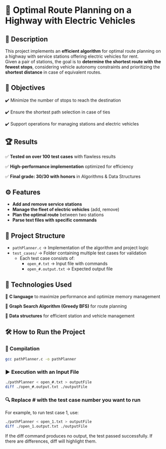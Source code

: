 # 🚀 Optimal Route Planning on a Highway with Electric Vehicles

## 📌 Description

This project implements an **efficient algorithm** for optimal route planning on a highway with service stations offering electric vehicles for rent.  
Given a pair of stations, the goal is to **determine the shortest route with the fewest stops**, considering vehicle autonomy constraints and prioritizing the **shortest distance** in case of equivalent routes.

## 🎯 Objectives

✔️ Minimize the number of stops to reach the destination  

✔️ Ensure the shortest path selection in case of ties  

✔️ Support operations for managing stations and electric vehicles  

## 🏆 Results

✅ **Tested on over 100 test cases** with flawless results  

✅ **High-performance implementation** optimized for efficiency  

✅ **Final grade: 30/30 with honors** in Algorithms & Data Structures  

## ⚙️ Features

- **Add and remove service stations**  
- **Manage the fleet of electric vehicles** (add, remove)  
- **Plan the optimal route** between two stations  
- **Parse text files with specific commands**  

## 📂 Project Structure

- `pathPlanner.c` → Implementation of the algorithm and project logic  
- `test_cases/` → Folder containing multiple test cases for validation  
  - Each test case consists of:  
    - `open_#.txt` → Input file with commands  
    - `open_#.output.txt` → Expected output file  

## 🚀 Technologies Used

🔹 **C language** to maximize performance and optimize memory management  

🔹 **Graph Search Algorithm (Greedy BFS)** for route planning  

🔹 **Data structures** for efficient station and vehicle management  

## 🛠️ How to Run the Project

### 🔧 Compilation  
```bash
gcc pathPlanner.c -o pathPlanner
```

### ▶️ Execution with an Input File
```bash
./pathPlanner < open_#.txt > outputFile
diff ./open_#.output.txt ./outputFile
```

### 🔍 Replace # with the test case number you want to run
For example, to run test case 1, use:
```bash
./pathPlanner < open_1.txt > outputFile
diff ./open_1.output.txt ./outputFile
```

If the diff command produces no output, the test passed successfully.
If there are differences, diff will highlight them.
